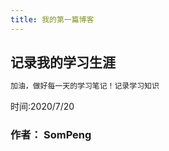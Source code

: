 ```yaml
---
title: 我的第一篇博客
---
```



## 记录我的学习生涯


``` bash
加油，做好每一天的学习笔记！记录学习知识
```

时间:2020/7/20
### 作者： SomPeng


